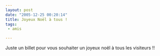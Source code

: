 ```yaml
---
layout: post
date: "2005-12-25 00:20:14"
title: Joyeux Noël à tous !
tags:
 - amis

---
```


Juste un billet pour vous souhaiter un joyeux noël à tous les visiteurs !!
